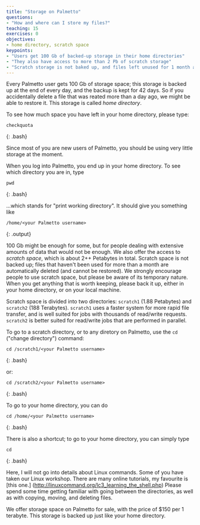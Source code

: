 ```yaml
---
title: "Storage on Palmetto"
questions:
- "How and where can I store my files?"
teaching: 15
exercises: 0
objectives:
- home directory, scratch space
keypoints:
- "Users get 100 Gb of backed-up storage in their home directories"
- "They also have access to more than 2 Pb of scratch storage"
- "Scratch storage is not baked up, and files left unused for 1 month are deleted"
---
```


Every Palmetto user gets 100 Gb of storage space; this storage is backed up at the end of every day, and the backup is kept for 42 days. So if you accidentally delete a file that was reated more than a day ago, we might be able to restore it. This storage is called *home directory*.

To see how much space you have left in your home directory, please type:

~~~
checkquota
~~~
{: .bash}

Since most of you are new users of Palmetto, you should be using very little storage at the moment.

When you log into Palmetto, you end up in your home directory. To see which directory you are in, type 

~~~
pwd
~~~
{: .bash}

...which stands for "print working directory". It should give you something like

~~~
/home/<your Palmetto username>
~~~
{: .output}

100 Gb might be enough for some, but for people dealing with extensive amounts of data that would not be enough. We also offer the access to *scratch space*, which is about 2++ Petabytes in total. Scratch space is not backed up; files that haven't been used for more than a month are automatically deleted (and cannot be restored). We strongly encourage people to use scratch space, but please be aware of its temporary nature. When you get anything that is worth keeping, please back it up, either in your home directory, or on your local machine.

Scratch space is divided into two directories: `scratch1` (1.88 Petabytes) and `scratch2` (188 Terabytes). `scratch1` uses a faster system for more rapid file transfer, and is well suited for jobs with thousands of read/write requests. `scratch2` is better suited for read/write jobs that are performed in parallel.

To go to a scratch directory, or to any diretory on Palmetto, use the `cd` ("change directory") command:

~~~
cd /scratch1/<your Palmetto username>
~~~
{: .bash}
 

or:

~~~
cd /scratch2/<your Palmetto username>
~~~
{: .bash}

To go to your home directory, you can do

~~~
cd /home/<your Palmetto username>
~~~
{: .bash}

There is also a shortcut; to go to your home directory, you can simply type

~~~
cd
~~~
{: .bash}

Here, I will not go into details about Linux commands. Some of you have taken our Linux workshop. There are many online tutorials, my favourite is [this one.] (http://linuxcommand.org/lc3_learning_the_shell.php) Please spend some time getting familiar with going between the directories, as well as with copying, moving, and deleting files.

We offer storage space on Palmetto for sale, with the price of $150 per 1 terabyte. This storage is backed up just like your home directory.
